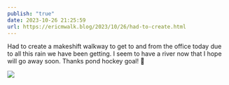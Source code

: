 ```yaml
---
publish: "true"
date: 2023-10-26 21:25:59
url: https://ericmwalk.blog/2023/10/26/had-to-create.html
---
```

Had to create a makeshift walkway to get to and from the office today due to all this rain we have been getting. I seem to have a river now that I hope will go away soon. Thanks pond hockey goal! 🏒

![](https://ericmwalk.blog/uploads/2023/049ce0a2-c2ce-465c-b3dc-32ff20491b03.jpg)